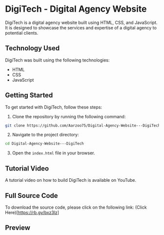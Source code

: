 # DigiTech - Digital Agency Website
DigiTech is a digital agency website built using HTML, CSS, and JavaScript. It is designed to showcase the services and expertise of a digital agency to potential clients.

## Technology Used
DigiTech was built using the following technologies:

- HTML
- CSS
- JavaScript

## Getting Started
To get started with DigiTech, follow these steps:

1. Clone the repository by running the following command:

```bash
git clone https://github.com/Aarzoo75/Digital-Agency-Website---DigiTech.git
```

2. Navigate to the project directory:

```bash
cd Digital-Agency-Website---DigiTech
```

3. Open the `index.html` file in your browser.

## Tutorial Video
A tutorial video on how to build DigiTech is available on YouTube.

## Full Source Code
To download the source code, please click on the following link: (Click Here)[https://rb.gy/bxz3lz]

## Preview

